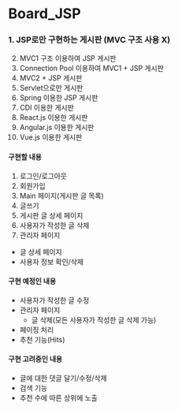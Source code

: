 # Board_JSP
### 1. JSP로만 구현하는 게시판 (MVC 구조 사용 X)
2. MVC1 구조 이용하여 JSP 게시판
3. Connection Pool 이용하여 MVC1 + JSP 게시판
4. MVC2 + JSP 게시판
5. Servlet으로만 게시판
6. Spring 이용한 JSP 게시판
7. CDI 이용한 게시판
8. React.js 이용한 게시판
9. Angular.js 이용한 게시판
10. Vue.js 이용한 게시판

#### 구현할 내용
1. 로그인/로그아웃
2. 회원가입
3. Main 페이지(게시판 글 목록)
4. 글쓰기
5. 게시판 글 상세 페이지
6. 사용자가 작성한 글 삭제
7. 관리자 페이지
  * 글 상세 페이지
  * 사용자 정보 확인/삭제

#### 구현 예정인 내용
* 사용자가 작성한 글 수정
* 관리자 페이지
  * 글 삭제(모든 사용자가 작성한 글 삭제 가능)
* 페이징 처리
* 추천 기능(Hits)


#### 구현 고려중인 내용
* 글에 대한 댓글 달기/수정/삭제
* 검색 기능
* 추천 수에 따른 상위에 노출

